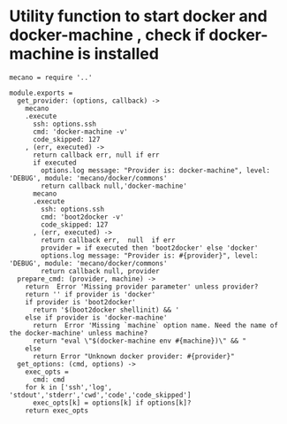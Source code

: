 # Utility function to start docker and docker-machine , check if docker-machine is installed

    mecano = require '..'

    module.exports =
      get_provider: (options, callback) ->
        mecano
        .execute
          ssh: options.ssh
          cmd: 'docker-machine -v'
          code_skipped: 127
        , (err, executed) ->
          return callback err, null if err
          if executed
            options.log message: "Provider is: docker-machine", level: 'DEBUG', module: 'mecano/docker/commons'
            return callback null,'docker-machine'
          mecano
          .execute
            ssh: options.ssh
            cmd: 'boot2docker -v'
            code_skipped: 127
          , (err, executed) ->
            return callback err,  null  if err
            provider = if executed then 'boot2docker' else 'docker'
            options.log message: "Provider is: #{provider}", level: 'DEBUG', module: 'mecano/docker/commons'
            return callback null, provider
      prepare_cmd: (provider, machine) ->
        return  Error 'Missing provider parameter' unless provider?
        return '' if provider is 'docker'
        if provider is 'boot2docker'
          return '$(boot2docker shellinit) && '
        else if provider is 'docker-machine'
          return  Error 'Missing `machine` option name. Need the name of the docker-machine' unless machine?
          return "eval \"$(docker-machine env #{machine})\" && "
        else
          return Error "Unknown docker provider: #{provider}"
      get_options: (cmd, options) ->
        exec_opts =
          cmd: cmd
        for k in ['ssh','log', 'stdout','stderr','cwd','code','code_skipped']
          exec_opts[k] = options[k] if options[k]?
        return exec_opts
